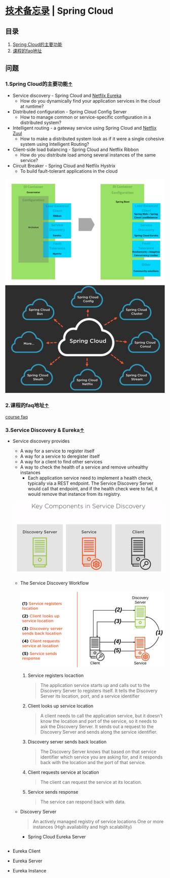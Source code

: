 # [技术备忘录](../README.md) | Spring Cloud
## 目录
  1. [Spring Cloud的主要功能](#spring-cloud-functions)
  2. [课程的faq地址](course-faq-url)
  
## 问题
### 1.Spring Cloud的主要功能<a name="spring-cloud-functions"></a>[↑](#top)

* Service discovery - Spring Cloud and [Netfilx Eureka](https://github.com/Netflix/eureka)
  * How do you dynamically find your application services in the cloud at runtime?
* Distributed configuration - Spring Cloud Config Server
  * How to manage common or service-specific configuration in a distributed system?
* Intelligent routing - a gateway service using Spring Cloud and [Netflix Zuul](https://github.com/Netflix/zuul)
  * How to make a distributed system look as if it were a single cohesive system using Intelligent Routing?
* Client-side load balancing - Spring Cloud and Netflix Ribbon
  * How do you distribute load among several instances of the same service?
* Circuit Breaker - Spring Cloud and Netfilx Hystrix
  * To build fault-tolerant applications in the cloud

![](../images/spring-cloud-components-transition.jpeg)
![](../images/spring-cloud-components.png)

### 2.课程的faq地址<a name="course-faq-url"></a>[↑](#top)
[course faq](http://dustin.schultz.io/ps-scf/)

### 3.Service Discovery & Eureka<a name="service-discovery-and-eureka"></a>[↑](#top)
* Service discovery provides
  - A way for a service to register itself
  - A way for a service to deregister itself
  - A way for a client to find other services
  - A way to check the health of a service and remove unhealthy instances
    - Each application service need to implement a health check, typically via a REST endpoint. The Service Discovery Server would call that endpoint, and if the health check were to fail, it would remove that instance from its registry.
  
  ![Key Components in Service Discovery](../images/key-components-in-service-discovery.png)

  - The Service Discovery Workflow
  
    ![Service Discovery Flow](../images/service-discovery-flow.png)

    1. Service registers locaction
        > The application service starts up and calls out to the Discovery Server to registers itself. It tells the Discovery Server its location, port, and a service identifier
    2. Client looks up service location
       > A client needs to call the application service, but it doesn't know the location and port of the service, so it needs to ask the Discovery Server. It sends out a request to the Discovery Server and sends along the service identifier.
    3. Discovery server sends back location
       > The Discovery Server knows that based on that service identifier which service you are asking for, and it responds back with the location and the port of that service. 
    4. Client requests service at location
       > The client can request the service at its location.
    5. Service sends response
       > The service can respond back with data. 

  * Discovery Server
    > An actively managed registry of service locations
    > One or more instances (High availability and high scalability)
    * Spring Cloud Eureka Server
      ```xml
      
      ``` 
* Eureka Client
* Eureka Server
* Eureka Instance